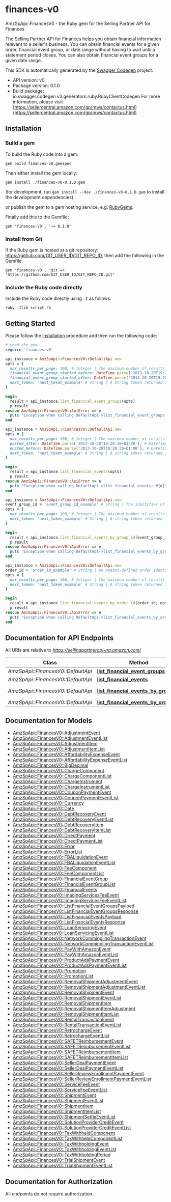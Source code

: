 # finances-v0

AmzSpApi::FinancesV0 - the Ruby gem for the Selling Partner API for Finances

The Selling Partner API for Finances helps you obtain financial information relevant to a seller's business. You can obtain financial events for a given order, financial event group, or date range without having to wait until a statement period closes. You can also obtain financial event groups for a given date range.

This SDK is automatically generated by the [Swagger Codegen](https://github.com/swagger-api/swagger-codegen) project:

- API version: v0
- Package version: 0.1.0
- Build package: io.swagger.codegen.v3.generators.ruby.RubyClientCodegen
For more information, please visit [https://sellercentral.amazon.com/gp/mws/contactus.html](https://sellercentral.amazon.com/gp/mws/contactus.html)

## Installation

### Build a gem

To build the Ruby code into a gem:

```shell
gem build finances-v0.gemspec
```

Then either install the gem locally:

```shell
gem install ./finances-v0-0.1.0.gem
```
(for development, run `gem install --dev ./finances-v0-0.1.0.gem` to install the development dependencies)

or publish the gem to a gem hosting service, e.g. [RubyGems](https://rubygems.org/).

Finally add this to the Gemfile:

    gem 'finances-v0', '~> 0.1.0'

### Install from Git

If the Ruby gem is hosted at a git repository: https://github.com/GIT_USER_ID/GIT_REPO_ID, then add the following in the Gemfile:

    gem 'finances-v0', :git => 'https://github.com/GIT_USER_ID/GIT_REPO_ID.git'

### Include the Ruby code directly

Include the Ruby code directly using `-I` as follows:

```shell
ruby -Ilib script.rb
```

## Getting Started

Please follow the [installation](#installation) procedure and then run the following code:
```ruby
# Load the gem
require 'finances-v0'

api_instance = AmzSpApi::FinancesV0::DefaultApi.new
opts = { 
  max_results_per_page: 100, # Integer | The maximum number of results to return per page.
  financial_event_group_started_before: DateTime.parse('2013-10-20T19:20:30+01:00'), # DateTime | A date used for selecting financial event groups that opened before (but not at) a specified date and time, in ISO 8601 format. The date-time  must be later than FinancialEventGroupStartedAfter and no later than two minutes before the request was submitted. If FinancialEventGroupStartedAfter and FinancialEventGroupStartedBefore are more than 180 days apart, no financial event groups are returned.
  financial_event_group_started_after: DateTime.parse('2013-10-20T19:20:30+01:00'), # DateTime | A date used for selecting financial event groups that opened after (or at) a specified date and time, in ISO 8601 format. The date-time must be no later than two minutes before the request was submitted.
  next_token: 'next_token_example' # String | A string token returned in the response of your previous request.
}

begin
  result = api_instance.list_financial_event_groups(opts)
  p result
rescue AmzSpApi::FinancesV0::ApiError => e
  puts "Exception when calling DefaultApi->list_financial_event_groups: #{e}"
end

api_instance = AmzSpApi::FinancesV0::DefaultApi.new
opts = { 
  max_results_per_page: 100, # Integer | The maximum number of results to return per page.
  posted_after: DateTime.parse('2013-10-20T19:20:30+01:00'), # DateTime | A date used for selecting financial events posted after (or at) a specified time. The date-time must be no later than two minutes before the request was submitted, in ISO 8601 date time format.
  posted_before: DateTime.parse('2013-10-20T19:20:30+01:00'), # DateTime | A date used for selecting financial events posted before (but not at) a specified time. The date-time must be later than PostedAfter and no later than two minutes before the request was submitted, in ISO 8601 date time format. If PostedAfter and PostedBefore are more than 180 days apart, no financial events are returned. You must specify the PostedAfter parameter if you specify the PostedBefore parameter. Default: Now minus two minutes.
  next_token: 'next_token_example' # String | A string token returned in the response of your previous request.
}

begin
  result = api_instance.list_financial_events(opts)
  p result
rescue AmzSpApi::FinancesV0::ApiError => e
  puts "Exception when calling DefaultApi->list_financial_events: #{e}"
end

api_instance = AmzSpApi::FinancesV0::DefaultApi.new
event_group_id = 'event_group_id_example' # String | The identifier of the financial event group to which the events belong.
opts = { 
  max_results_per_page: 100, # Integer | The maximum number of results to return per page.
  next_token: 'next_token_example' # String | A string token returned in the response of your previous request.
}

begin
  result = api_instance.list_financial_events_by_group_id(event_group_id, opts)
  p result
rescue AmzSpApi::FinancesV0::ApiError => e
  puts "Exception when calling DefaultApi->list_financial_events_by_group_id: #{e}"
end

api_instance = AmzSpApi::FinancesV0::DefaultApi.new
order_id = 'order_id_example' # String | An Amazon-defined order identifier, in 3-7-7 format.
opts = { 
  max_results_per_page: 100, # Integer | The maximum number of results to return per page.
  next_token: 'next_token_example' # String | A string token returned in the response of your previous request.
}

begin
  result = api_instance.list_financial_events_by_order_id(order_id, opts)
  p result
rescue AmzSpApi::FinancesV0::ApiError => e
  puts "Exception when calling DefaultApi->list_financial_events_by_order_id: #{e}"
end
```

## Documentation for API Endpoints

All URIs are relative to *https://sellingpartnerapi-na.amazon.com/*

Class | Method | HTTP request | Description
------------ | ------------- | ------------- | -------------
*AmzSpApi::FinancesV0::DefaultApi* | [**list_financial_event_groups**](docs/DefaultApi.md#list_financial_event_groups) | **GET** /finances/v0/financialEventGroups | 
*AmzSpApi::FinancesV0::DefaultApi* | [**list_financial_events**](docs/DefaultApi.md#list_financial_events) | **GET** /finances/v0/financialEvents | 
*AmzSpApi::FinancesV0::DefaultApi* | [**list_financial_events_by_group_id**](docs/DefaultApi.md#list_financial_events_by_group_id) | **GET** /finances/v0/financialEventGroups/{eventGroupId}/financialEvents | 
*AmzSpApi::FinancesV0::DefaultApi* | [**list_financial_events_by_order_id**](docs/DefaultApi.md#list_financial_events_by_order_id) | **GET** /finances/v0/orders/{orderId}/financialEvents | 

## Documentation for Models

 - [AmzSpApi::FinancesV0::AdjustmentEvent](docs/AdjustmentEvent.md)
 - [AmzSpApi::FinancesV0::AdjustmentEventList](docs/AdjustmentEventList.md)
 - [AmzSpApi::FinancesV0::AdjustmentItem](docs/AdjustmentItem.md)
 - [AmzSpApi::FinancesV0::AdjustmentItemList](docs/AdjustmentItemList.md)
 - [AmzSpApi::FinancesV0::AffordabilityExpenseEvent](docs/AffordabilityExpenseEvent.md)
 - [AmzSpApi::FinancesV0::AffordabilityExpenseEventList](docs/AffordabilityExpenseEventList.md)
 - [AmzSpApi::FinancesV0::BigDecimal](docs/BigDecimal.md)
 - [AmzSpApi::FinancesV0::ChargeComponent](docs/ChargeComponent.md)
 - [AmzSpApi::FinancesV0::ChargeComponentList](docs/ChargeComponentList.md)
 - [AmzSpApi::FinancesV0::ChargeInstrument](docs/ChargeInstrument.md)
 - [AmzSpApi::FinancesV0::ChargeInstrumentList](docs/ChargeInstrumentList.md)
 - [AmzSpApi::FinancesV0::CouponPaymentEvent](docs/CouponPaymentEvent.md)
 - [AmzSpApi::FinancesV0::CouponPaymentEventList](docs/CouponPaymentEventList.md)
 - [AmzSpApi::FinancesV0::Currency](docs/Currency.md)
 - [AmzSpApi::FinancesV0::Date](docs/Date.md)
 - [AmzSpApi::FinancesV0::DebtRecoveryEvent](docs/DebtRecoveryEvent.md)
 - [AmzSpApi::FinancesV0::DebtRecoveryEventList](docs/DebtRecoveryEventList.md)
 - [AmzSpApi::FinancesV0::DebtRecoveryItem](docs/DebtRecoveryItem.md)
 - [AmzSpApi::FinancesV0::DebtRecoveryItemList](docs/DebtRecoveryItemList.md)
 - [AmzSpApi::FinancesV0::DirectPayment](docs/DirectPayment.md)
 - [AmzSpApi::FinancesV0::DirectPaymentList](docs/DirectPaymentList.md)
 - [AmzSpApi::FinancesV0::Error](docs/Error.md)
 - [AmzSpApi::FinancesV0::ErrorList](docs/ErrorList.md)
 - [AmzSpApi::FinancesV0::FBALiquidationEvent](docs/FBALiquidationEvent.md)
 - [AmzSpApi::FinancesV0::FBALiquidationEventList](docs/FBALiquidationEventList.md)
 - [AmzSpApi::FinancesV0::FeeComponent](docs/FeeComponent.md)
 - [AmzSpApi::FinancesV0::FeeComponentList](docs/FeeComponentList.md)
 - [AmzSpApi::FinancesV0::FinancialEventGroup](docs/FinancialEventGroup.md)
 - [AmzSpApi::FinancesV0::FinancialEventGroupList](docs/FinancialEventGroupList.md)
 - [AmzSpApi::FinancesV0::FinancialEvents](docs/FinancialEvents.md)
 - [AmzSpApi::FinancesV0::ImagingServicesFeeEvent](docs/ImagingServicesFeeEvent.md)
 - [AmzSpApi::FinancesV0::ImagingServicesFeeEventList](docs/ImagingServicesFeeEventList.md)
 - [AmzSpApi::FinancesV0::ListFinancialEventGroupsPayload](docs/ListFinancialEventGroupsPayload.md)
 - [AmzSpApi::FinancesV0::ListFinancialEventGroupsResponse](docs/ListFinancialEventGroupsResponse.md)
 - [AmzSpApi::FinancesV0::ListFinancialEventsPayload](docs/ListFinancialEventsPayload.md)
 - [AmzSpApi::FinancesV0::ListFinancialEventsResponse](docs/ListFinancialEventsResponse.md)
 - [AmzSpApi::FinancesV0::LoanServicingEvent](docs/LoanServicingEvent.md)
 - [AmzSpApi::FinancesV0::LoanServicingEventList](docs/LoanServicingEventList.md)
 - [AmzSpApi::FinancesV0::NetworkComminglingTransactionEvent](docs/NetworkComminglingTransactionEvent.md)
 - [AmzSpApi::FinancesV0::NetworkComminglingTransactionEventList](docs/NetworkComminglingTransactionEventList.md)
 - [AmzSpApi::FinancesV0::PayWithAmazonEvent](docs/PayWithAmazonEvent.md)
 - [AmzSpApi::FinancesV0::PayWithAmazonEventList](docs/PayWithAmazonEventList.md)
 - [AmzSpApi::FinancesV0::ProductAdsPaymentEvent](docs/ProductAdsPaymentEvent.md)
 - [AmzSpApi::FinancesV0::ProductAdsPaymentEventList](docs/ProductAdsPaymentEventList.md)
 - [AmzSpApi::FinancesV0::Promotion](docs/Promotion.md)
 - [AmzSpApi::FinancesV0::PromotionList](docs/PromotionList.md)
 - [AmzSpApi::FinancesV0::RemovalShipmentAdjustmentEvent](docs/RemovalShipmentAdjustmentEvent.md)
 - [AmzSpApi::FinancesV0::RemovalShipmentAdjustmentEventList](docs/RemovalShipmentAdjustmentEventList.md)
 - [AmzSpApi::FinancesV0::RemovalShipmentEvent](docs/RemovalShipmentEvent.md)
 - [AmzSpApi::FinancesV0::RemovalShipmentEventList](docs/RemovalShipmentEventList.md)
 - [AmzSpApi::FinancesV0::RemovalShipmentItem](docs/RemovalShipmentItem.md)
 - [AmzSpApi::FinancesV0::RemovalShipmentItemAdjustment](docs/RemovalShipmentItemAdjustment.md)
 - [AmzSpApi::FinancesV0::RemovalShipmentItemList](docs/RemovalShipmentItemList.md)
 - [AmzSpApi::FinancesV0::RentalTransactionEvent](docs/RentalTransactionEvent.md)
 - [AmzSpApi::FinancesV0::RentalTransactionEventList](docs/RentalTransactionEventList.md)
 - [AmzSpApi::FinancesV0::RetrochargeEvent](docs/RetrochargeEvent.md)
 - [AmzSpApi::FinancesV0::RetrochargeEventList](docs/RetrochargeEventList.md)
 - [AmzSpApi::FinancesV0::SAFETReimbursementEvent](docs/SAFETReimbursementEvent.md)
 - [AmzSpApi::FinancesV0::SAFETReimbursementEventList](docs/SAFETReimbursementEventList.md)
 - [AmzSpApi::FinancesV0::SAFETReimbursementItem](docs/SAFETReimbursementItem.md)
 - [AmzSpApi::FinancesV0::SAFETReimbursementItemList](docs/SAFETReimbursementItemList.md)
 - [AmzSpApi::FinancesV0::SellerDealPaymentEvent](docs/SellerDealPaymentEvent.md)
 - [AmzSpApi::FinancesV0::SellerDealPaymentEventList](docs/SellerDealPaymentEventList.md)
 - [AmzSpApi::FinancesV0::SellerReviewEnrollmentPaymentEvent](docs/SellerReviewEnrollmentPaymentEvent.md)
 - [AmzSpApi::FinancesV0::SellerReviewEnrollmentPaymentEventList](docs/SellerReviewEnrollmentPaymentEventList.md)
 - [AmzSpApi::FinancesV0::ServiceFeeEvent](docs/ServiceFeeEvent.md)
 - [AmzSpApi::FinancesV0::ServiceFeeEventList](docs/ServiceFeeEventList.md)
 - [AmzSpApi::FinancesV0::ShipmentEvent](docs/ShipmentEvent.md)
 - [AmzSpApi::FinancesV0::ShipmentEventList](docs/ShipmentEventList.md)
 - [AmzSpApi::FinancesV0::ShipmentItem](docs/ShipmentItem.md)
 - [AmzSpApi::FinancesV0::ShipmentItemList](docs/ShipmentItemList.md)
 - [AmzSpApi::FinancesV0::ShipmentSettleEventList](docs/ShipmentSettleEventList.md)
 - [AmzSpApi::FinancesV0::SolutionProviderCreditEvent](docs/SolutionProviderCreditEvent.md)
 - [AmzSpApi::FinancesV0::SolutionProviderCreditEventList](docs/SolutionProviderCreditEventList.md)
 - [AmzSpApi::FinancesV0::TaxWithheldComponent](docs/TaxWithheldComponent.md)
 - [AmzSpApi::FinancesV0::TaxWithheldComponentList](docs/TaxWithheldComponentList.md)
 - [AmzSpApi::FinancesV0::TaxWithholdingEvent](docs/TaxWithholdingEvent.md)
 - [AmzSpApi::FinancesV0::TaxWithholdingEventList](docs/TaxWithholdingEventList.md)
 - [AmzSpApi::FinancesV0::TaxWithholdingPeriod](docs/TaxWithholdingPeriod.md)
 - [AmzSpApi::FinancesV0::TrialShipmentEvent](docs/TrialShipmentEvent.md)
 - [AmzSpApi::FinancesV0::TrialShipmentEventList](docs/TrialShipmentEventList.md)

## Documentation for Authorization

 All endpoints do not require authorization.

